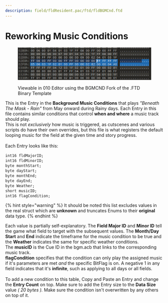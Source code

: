 ```yaml
---
description: field/fldResident.pac/ftd/fldBGMCnd.ftd
---
```


# Reworking Music Conditions

<figure><img src="../../.gitbook/assets/image.png" alt=""><figcaption><p>Viewable in 010 Editor using the BGMCND Fork of the .FTD Binary Template</p></figcaption></figure>

This is the Entry in the **Background Music Conditions** that plays _"Beneath The Mask - Rain"_ from May onward during Rainy days. Each Entry in this file contains similar conditions that control **when and where** a music track should play. \
This is not _exclusively_ how music is triggered, as cutscenes and various scripts do have their own overrides, but this file is what registers the default looping music for the field at the given time and story progress. \
\
Each Entry looks like this:

```
int16 fldMajorID;
int16 fldMinorID;
byte monthStart;
byte dayStart;
byte monthEnd;
byte dayEnd;
byte Weather;
short musicID;
int16 flagCondition;
```

{% hint style="warning" %}
It should be noted this list excludes values in the real struct which are **unknown** and truncates Enums to their **original** data type.&#x20;
{% endhint %}

Each value is partially self-explanatory. The **Field Major ID** and **Minor ID** tell the game what field to target with the subsequent values. The **Month/Day Start** and **End** indicate the timeframe for the music condition to be true and the **Weather** indicates the same for specific weather conditions. \
The **musicID** is the Cue ID in the bgm.acb that links to the corresponding music track.  \
**flagCondition** specifies that the condition can only play the assigned music if it's parameters are met _and_ the specific BitFlag is on. A negative 1 in any field indicates that it's **infinite**, such as applying to all days or all fields.\
\
To add a new condition to this table, Copy and Paste an Entry and change the **Entry Count** on top. Make sure to add the Entry size to the **Data Size** value _( 20 bytes )._ Make sure the condition isn't overwritten by any others on top of it.
